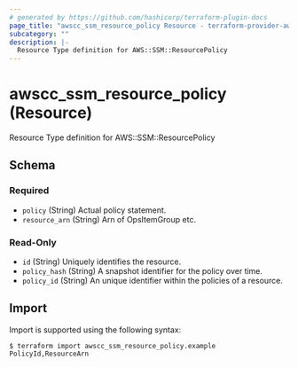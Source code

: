 ```yaml
---
# generated by https://github.com/hashicorp/terraform-plugin-docs
page_title: "awscc_ssm_resource_policy Resource - terraform-provider-awscc"
subcategory: ""
description: |-
  Resource Type definition for AWS::SSM::ResourcePolicy
---
```


# awscc_ssm_resource_policy (Resource)

Resource Type definition for AWS::SSM::ResourcePolicy



<!-- schema generated by tfplugindocs -->
## Schema

### Required

- `policy` (String) Actual policy statement.
- `resource_arn` (String) Arn of OpsItemGroup etc.

### Read-Only

- `id` (String) Uniquely identifies the resource.
- `policy_hash` (String) A snapshot identifier for the policy over time.
- `policy_id` (String) An unique identifier within the policies of a resource.

## Import

Import is supported using the following syntax:

```shell
$ terraform import awscc_ssm_resource_policy.example PolicyId,ResourceArn
```
